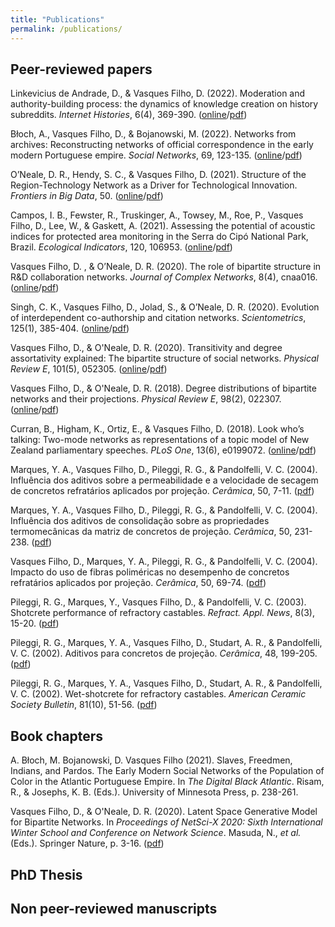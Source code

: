 ```yaml
---
title: "Publications"
permalink: /publications/
---
```


## Peer-reviewed papers

Linkevicius de Andrade, D., & Vasques Filho, D. (2022). Moderation and authority-building process: the dynamics of knowledge creation on history subreddits. *Internet Histories*, 6(4), 369-390. ([online](https://doi.org/10.1080/24701475.2022.2110564)/[pdf](http://vasquesfilho.github.io/files/moderation-and-authority.pdf))  

Błoch, A., Vasques Filho, D., & Bojanowski, M. (2022). Networks from archives: Reconstructing networks of official correspondence in the early modern Portuguese empire. *Social Networks*, 69, 123-135. ([online](https://doi.org/10.1016/j.socnet.2020.08.008)/[pdf](http://vasquesfilho.github.io/files/networks-from-archives.pdf))  

O’Neale, D. R., Hendy, S. C., & Vasques Filho, D. (2021). Structure of the Region-Technology Network as a Driver for Technological Innovation. *Frontiers in Big Data*, 50. ([online](https://doi.org/10.3389/fdata.2021.689310)/[pdf](http://vasquesfilho.github.io/files/region-technology.pdf))  

Campos, I. B., Fewster, R., Truskinger, A., Towsey, M., Roe, P., Vasques Filho, D., Lee, W., & Gaskett, A. (2021). Assessing the potential of acoustic indices for protected area monitoring in the Serra do Cipó National Park, Brazil. *Ecological Indicators*, 120, 106953. ([online](https://doi.org/10.1016/j.ecolind.2020.106953)/[pdf](http://vasquesfilho.github.io/files/acoustic-monitoring.pdf))  

Vasques Filho, D. , & O’Neale, D. R. (2020). The role of bipartite structure in R&D collaboration networks. *Journal of Complex Networks*, 8(4), cnaa016. ([online](https://doi.org/10.1093/comnet/cnaa016)/[pdf](http://vasquesfilho.github.io/files/bipartite-collaboration.pdf))  

Singh, C. K., Vasques Filho, D., Jolad, S., & O’Neale, D. R. (2020). Evolution of interdependent co-authorship and citation networks. *Scientometrics*, 125(1), 385-404. ([online](https://doi.org/10.1007/s11192-020-03616-0)/[pdf](http://vasquesfilho.github.io/files/evolution-interdependent.pdf))  

Vasques Filho, D., & O'Neale, D. R. (2020). Transitivity and degree assortativity explained: The bipartite structure of social networks. *Physical Review E*, 101(5), 052305. ([online](https://doi.org/10.1103/PhysRevE.101.052305)/[pdf](http://vasquesfilho.github.io/files/transitivity-assortativity.pdf))   

Vasques Filho, D., & O'Neale, D. R. (2018). Degree distributions of bipartite networks and their projections. *Physical Review E*, 98(2), 022307. ([online](https://doi.org/10.1103/PhysRevE.98.022307)/[pdf](http://vasquesfilho.github.io/files/degree-distributions.pdf))  

Curran, B., Higham, K., Ortiz, E., & Vasques Filho, D. (2018). Look who’s talking: Two-mode networks as representations of a topic model of New Zealand parliamentary speeches. *PLoS One*, 13(6), e0199072. ([online](https://doi.org/10.1371/journal.pone.0199072)/[pdf](http://vasquesfilho.github.io/files/look-whos-talking.pdf))  

Marques, Y. A., Vasques Filho, D., Pileggi, R. G., & Pandolfelli, V. C. (2004). Influência dos aditivos sobre a permeabilidade e a velocidade de secagem de concretos refratários aplicados por projeção. *Cerâmica*, 50, 7-11. ([pdf](http://vasquesfilho.github.io/files/influence-permeability.pdf))  

Marques, Y. A., Vasques Filho, D., Pileggi, R. G., & Pandolfelli, V. C. (2004). Influência dos aditivos de consolidação sobre as propriedades termomecânicas da matriz de concretos de projeção. *Cerâmica*, 50, 231-238. ([pdf](http://vasquesfilho.github.io/files/influence-thermomechanic.pdf))  

Vasques Filho, D., Marques, Y. A., Pileggi, R. G., & Pandolfelli, V. C. (2004). Impacto do uso de fibras poliméricas no desempenho de concretos refratários aplicados por projeção. *Cerâmica*, 50, 69-74. ([pdf](http://vasquesfilho.github.io/files/influence-fibers.pdf))  

Pileggi, R. G., Marques, Y., Vasques Filho, D., & Pandolfelli, V. C. (2003). Shotcrete performance of refractory castables. *Refract. Appl. News*, 8(3), 15-20. ([pdf](http://vasquesfilho.github.io/files/shotcrete-performance.pdf))  

Pileggi, R. G., Marques, Y. A., Vasques Filho, D., Studart, A. R., & Pandolfelli, V. C. (2002). Aditivos para concretos de projeção. *Cerâmica*, 48, 199-205. ([pdf](http://vasquesfilho.github.io/files/projection-additives.pdf))  

Pileggi, R. G., Marques, Y. A., Vasques Filho, D., Studart, A. R., & Pandolfelli, V. C. (2002). Wet-shotcrete for refractory castables. *American Ceramic Society Bulletin*, 81(10), 51-56. ([pdf](http://vasquesfilho.github.io/files/shotcrete-refractory-castables.pdf))  

## Book chapters

A. Błoch, M. Bojanowski, D. Vasques Filho (2021). Slaves, Freedmen, Indians, and Pardos. The Early Modern Social Networks of the Population of Color in the Atlantic Portuguese Empire. In *The Digital Black Atlantic*. Risam, R., & Josephs, K. B. (Eds.). University of Minnesota Press, p. 238-261.  

Vasques Filho, D., & O'Neale, D. R. (2020). Latent Space Generative Model for Bipartite Networks. In *Proceedings of NetSci-X 2020: Sixth International Winter School and Conference on Network Science*. Masuda, N., *et al.* (Eds.). Springer Nature, p. 3-16. ([pdf](http://vasquesfilho.github.io/files/bipartite-hyperbolic-model.pdf))  

## PhD Thesis


## Non peer-reviewed manuscripts
